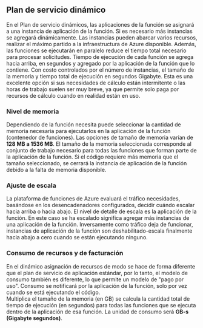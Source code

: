 ## <a name="dynamic-service-plan"></a>Plan de servicio dinámico

En el Plan de servicio dinámicos, las aplicaciones de la función se asignará a una instancia de aplicación de la función. Si es necesario más instancias se agregará dinámicamente.
Las instancias pueden abarcar varios recursos, realizar el máximo partido a la infraestructura de Azure disponible. Además, las funciones se ejecutarán en paralelo reduce el tiempo total necesario para procesar solicitudes. Tiempo de ejecución de cada función se agrega hacia arriba, en segundos y agregado por la aplicación de la función que lo contiene. Con costo controlados por el número de instancias, el tamaño de la memoria y tiempo total de ejecución en segundos Gigabyte. Esta es una excelente opción si sus necesidades de cálculo están intermitente o las horas de trabajo suelen ser muy breve, ya que permite solo paga por recursos de cálculo cuando en realidad están en uso.   

### <a name="memory-tier"></a>Nivel de memoria

Dependiendo de la función necesita puede seleccionar la cantidad de memoria necesaria para ejecutarlos en la aplicación de la función (contenedor de funciones).
Las opciones de tamaño de memoria varían de **128 MB a 1536 MB**. El tamaño de la memoria seleccionada corresponde al conjunto de trabajo necesario para todas las funciones que forman parte de la aplicación de la función. Si el código requiere más memoria que el tamaño seleccionado, se cerrará la instancia de aplicación de la función debido a la falta de memoria disponible.

### <a name="scaling"></a>Ajuste de escala

La plataforma de funciones de Azure evaluará el tráfico necesidades, basándose en los desencadenadores configurados, decidir cuándo escalar hacia arriba o hacia abajo. El nivel de detalle de escala es la aplicación de la función. En este caso se ha escalado significa agregar más instancias de una aplicación de la función. Inversamente como tráfico deja de funcionar, instancias de aplicación de la función son deshabilitado-escala finalmente hacia abajo a cero cuando se están ejecutando ninguno.  

### <a name="resource-consumption-and-billing"></a>Consumo de recursos y de facturación

En el dinámico asignación de recursos de modo se hace de forma diferente que el plan de servicio de aplicación estándar, por lo tanto, el modelo de consumo también es diferente, lo que permite un modelo de "pago por uso". Consumo se notificará por la aplicación de la función, solo por vez cuando se está ejecutando el código.  
Multiplica el tamaño de la memoria (en GB) se calcula la cantidad total de tiempo de ejecución (en segundos) para todas las funciones que se ejecuta dentro de la aplicación de esa función. La unidad de consumo será **GB-s (Gigabyte segundos)**.